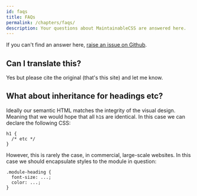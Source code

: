```yaml
---
id: faqs
title: FAQs
permalink: /chapters/faqs/
description: Your questions about MaintainableCSS are answered here.
---
```


If you can't find an answer here, [raise an issue on Github](https://github.com/adamsilver/maintainablecss.com/issues/new).

## Can I translate this?

Yes but please cite the original (that's this site) and let me know.

## What about inheritance for headings etc?

Ideally our semantic HTML matches the integrity of the visual design. Meaning that we would hope that all `h1`s are identical. In this case we can declare the following CSS:

	h1 {
      /* etc */
	}

However, this is rarely the case, in commercial, large-scale websites. In this case we should encapsulate styles to the module in question:

	.module-heading {
	  font-size: ...;
	  color: ...;
	}

<!--## Where do I put media queries?

The screen should adapt to the content, not the other way around.

This means a module's breakpoints shouldn't be predetermined by *small*, *medium* and *large*. Doing this constrains the design and degrades the user experience.

Therefore, all styles&mdash;even those that are wrapped in media queries&mdash;should be located next to regular styles:

	.basket {}

	@media(min-width: 500px) {
      .basket {}
	}

	@media(min-width: 1000px) {
	  .basket {}
	}

	.basket-heading {}

## Where do I put modifiers and states?

States and modifiers, similarly to media queries, should be located in close proximity to the element they pertain to:

	.basket {}

	.basket-isHidden {}

	.basket-heading {}

	.basket-heading--someModifier {}-->
